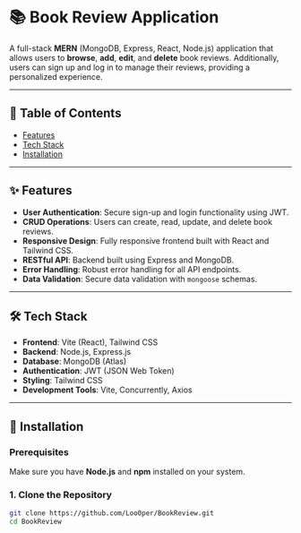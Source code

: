 # 📚 Book Review Application

A full-stack **MERN** (MongoDB, Express, React, Node.js) application that allows users to **browse**, **add**, **edit**, and **delete** book reviews. Additionally, users can sign up and log in to manage their reviews, providing a personalized experience.

---

## 📂 Table of Contents
- [Features](#-features)
- [Tech Stack](#-tech-stack)
- [Installation](#-installation)


---

## ✨ Features
- **User Authentication**: Secure sign-up and login functionality using JWT.
- **CRUD Operations**: Users can create, read, update, and delete book reviews.
- **Responsive Design**: Fully responsive frontend built with React and Tailwind CSS.
- **RESTful API**: Backend built using Express and MongoDB.
- **Error Handling**: Robust error handling for all API endpoints.
- **Data Validation**: Secure data validation with `mongoose` schemas.

---

## 🛠️ Tech Stack
- **Frontend**: Vite (React), Tailwind CSS
- **Backend**: Node.js, Express.js
- **Database**: MongoDB (Atlas)
- **Authentication**: JWT (JSON Web Token)
- **Styling**: Tailwind CSS
- **Development Tools**: Vite, Concurrently, Axios

---

## 🚀 Installation

### Prerequisites
Make sure you have **Node.js** and **npm** installed on your system.

### 1. Clone the Repository
```bash
git clone https://github.com/Loo0per/BookReview.git
cd BookReview
